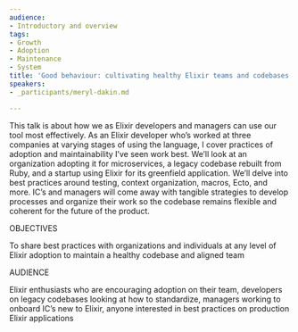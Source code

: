 ```yaml
---
audience:
- Introductory and overview
tags:
- Growth
- Adoption
- Maintenance
- System
title: 'Good behaviour: cultivating healthy Elixir teams and codebases'
speakers:
- _participants/meryl-dakin.md

---
```

This talk is about how we as Elixir developers and managers can use our tool most effectively. As an Elixir developer who’s worked at three companies at varying stages of using the language, I cover practices of adoption and maintainability I’ve seen work best. We’ll look at an organization adopting it for microservices, a legacy codebase rebuilt from Ruby, and a startup using Elixir for its greenfield application. We’ll delve into best practices around testing, context organization, macros, Ecto, and more. IC’s and managers will come away with tangible strategies to develop processes and organize their work so the codebase remains flexible and coherent for the future of the product.

OBJECTIVES

To share best practices with organizations and individuals at any level of Elixir adoption to maintain a healthy codebase and aligned team

AUDIENCE

Elixir enthusiasts who are encouraging adoption on their team, developers on legacy codebases looking at how to standardize, managers working to onboard IC’s new to Elixir, anyone interested in best practices on production Elixir applications